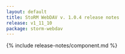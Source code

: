 ```yaml
---
layout: default
title: StoRM WebDAV v. 1.0.4 release notes
release: v1_11_10
package: storm-webdav
---
```


{% include release-notes/component.md %}
